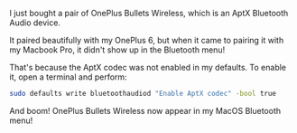 I just bought a pair of OnePlus Bullets Wireless, which is an AptX Bluetooth Audio device.

It paired beautifully with my OnePlus 6, but when it came to pairing it with my Macbook Pro, it didn't show up in the Bluetooth menu!

That's because the AptX codec was not enabled in my defaults. To enable it, open a terminal and perform:

```bash
sudo defaults write bluetoothaudiod "Enable AptX codec" -bool true
```

And boom! OnePlus Bullets Wireless now appear in my MacOS Bluetooth menu!
